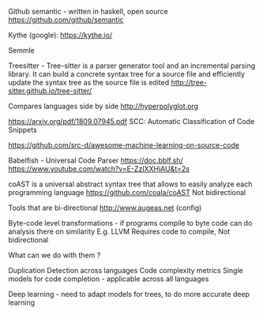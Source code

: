 Github semantic - written in haskell, open source
https://github.com/github/semantic

Kythe (google):
https://kythe.io/

Semmle


Treesitter - Tree-sitter is a parser generator tool and an incremental parsing library. It can build a concrete syntax tree for a source file and efficiently update the syntax tree as the source file is edited
http://tree-sitter.github.io/tree-sitter/

Compares languages side by side
http://hyperpolyglot.org


https://arxiv.org/pdf/1809.07945.pdf
SCC: Automatic Classification of Code Snippets


https://github.com/src-d/awesome-machine-learning-on-source-code

Babelfish - Universal Code Parser
https://doc.bblf.sh/
https://www.youtube.com/watch?v=E-ZzIXXHjAU&t=2s

coAST is a universal abstract syntax tree that allows to easily analyze each programming language
https://github.com/coala/coAST
Not bidirectional

Tools that are bi-directional 
http://www.augeas.net (config)

Byte-code level transformations - if programs compile to byte code can do analysis there on similarity
E.g. LLVM
Requires code to compile, Not bidirectional

What can we do with them ?

Duplication Detection across languages
Code complexity metrics
Single models for code completion - applicable across all languages 

Deep learning - need to adapt models for trees, to do more accurate deep learning



